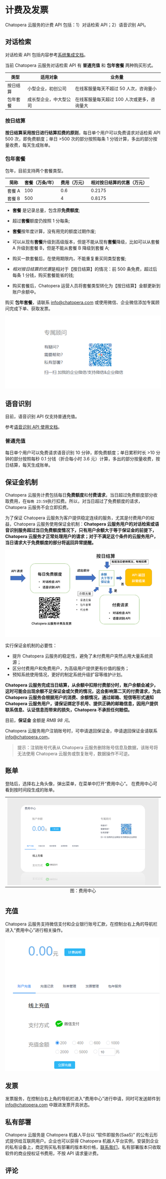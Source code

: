 # 计费及发票

Chatopera 云服务的计费 API 包括：1）对话检索 API；2）语音识别 API。

## 对话检索

对话检索 API 包括内容参考[系统集成文档](/products/chatbot-platform/integration/api.html#对话检索)。

当前 Chatopera 云服务对话检索 API 有 **普通充值** 和 **包年套餐** 两种购买形式。

| 类型     | 适用对象               | 业务量                                      |
| -------- | ---------------------- | ------------------------------------------- |
| 按日结算 | 小型企业，初创公司     | 在线客服量每天不超过 50 人次，咨询量小      |
| 包年套餐 | 成长型企业，中大型公司 | 在线客服量每天超过 100 人次或更多，咨询量大 |

### 按日结算

**按日结算采用按日进行结算扣费的原则**，每日单个用户可以免费请求对话检索 API 500 次，即免费额度；单日 >500 次的部分按照每条 1 分钱计算，多出的部分按量收费，每天生成账单。

### 包年套餐

包年，目前支持两个套餐类型。

| 简称   | 套餐（万条/年） | 费用（万元） | 相对按日结算的优惠（万元） |
| ------ | --------------- | ------------ | -------------------------- |
| 套餐 A | 100             | 0.6          | 0.2175                        |
| 套餐 B | 500             | 4            | 0.8175                      |

- **套餐** 是记录总量，包含原**免费额度**;

- 超过**套餐**额度仍按照 1 分每条;

- **套餐**按年度计算，没有用完的额度过期作废;

- 可以从现有**套餐**升级到高级版本，但是不能从现有**套餐**降级，比如可以从套餐 A 升级到套餐 B，但是不能从套餐 B 降级到套餐 A;

- 购买一款套餐后，在使用期限内，不能重复重买同类型套餐;

- *相对按日结算的优惠*是相对于【按日结算】的情况：前 500 条免费，超过后每条 1 分钱，购买套餐能省的钱;

- 购买套餐后，Chatopera 运营人员将套餐类型转化为【按日结算】金额更新到账户余额中。

购买 **包年套餐**，请联系 [info@chatopera.com](mailto:info@chatopera.com?subject=[Chatopera%20%E4%BA%91%E6%9C%8D%E5%8A%A1%E8%AE%A1%E8%B4%B9%E5%8F%8A%E5%8F%91%E7%A5%A8]%20) 或使用微信、企业微信添加专属顾问完成下单、获取发票。

![](../../images/products/platform/image-044.png)

## 语音识别

目前，语音识别 API 仅支持普通充值。

参考[语音识别 API 使用文档](/products/chatbot-platform/integration/api.html#语音识别)。

### 普通充值

每日单个用户可以免费请求语音识别 10 分钟，即免费额度；单日累积时长 >10 分钟的部分按照每秒 0.1 分钱（折合每小时 3.6 元）计算，多出的部分按量收费，按日结算，每天生成账单。

## 保证金机制

Chatopera 云服务计费包括每日**免费额度**和**付费请求**，当日超过免费额度部分收取费用，在`每晚 23:59`执行扣费。所以，对当日超过了免费额度的请求，Chatopera 云服务不会立即扣费。

为了保证 Chatopera 云服务为客户提供稳定连续的服务，尤其是付费用户的权益，Chatopera 云服务使用保证金机制：**Chatopera 云服务用户的对话检索或语音识别服务超过当日免费额度情况下，只有用户余额大于等于保证金的前提下，Chatopera 云服务才正常处理用户的请求；对于不满足这个条件的云服务用户，当日请求大于免费额度的部分将返回异常提醒。**

![](../../images/products/platform/image-043.png)

实行保证金机制的必要性：

- 提升 Chatopera 云服务的稳定性，避免了未付费用户突然占用大量系统资源；
- 区分付费用户和免费用户，为高级用户提供更有价值的服务；
- 预知系统使用情况，更好的制定系统升级扩容等维护计划。

**Chatopera 云服务完成当日结算，从余额中扣除付费部分时，账户余额会减少，这时可能会出现余额不足保证金或欠费的情况，这会影响第二天的付费请求，为此 Chatopera 云服务会根据用户的消费、余额情况，通过邮箱、短信等形式通知 Chatopera 云服务用户，请保证绑定手机号、提供正确的邮箱信息，因用户提供联系信息、认证信息而带来的损失，Chatopera 不承担任何赔偿。**

目前，**保证金** 金额是 _RMB 98 元_。

Chatopera 云服务用户注销账号时，可申请退回保证金，申请退回保证金请联系 info@chatopera.com。

> 提示：注销账号代表从 Chatopera 云服务删除账号信息及数据，该账号将无法使用 Chatopera 云服务或恢复账号，数据操作不可逆。

## 账单

登陆后，选择右上角头像，弹出菜单，在菜单中打开“费用中心”。 在费用中心可看到按时间段生成的账单。

<table class="image">
<caption align="bottom">图：费用中心</caption>
<tr><td><img width="800" src="../../images/products/platform/billing-1.png" alt="费用中心"/></td></tr>
</table>

## 充值

Chatopera 云服务支持微信支付和企业银行账号汇款，在控制台右上角的导航栏进入“费用中心”进行相关操作。

![](../../images/products/platform/image-047.png)

## 发票

发票服务，在控制台右上角的导航栏进入“费用中心”进行申请，同时可发送邮件到 [info@chatopera.com](mailto:info@chatopera.com?subject=[Chatopera%20%E4%BA%91%E6%9C%8D%E5%8A%A1%E8%AE%A1%E8%B4%B9%E5%8F%8A%E5%8F%91%E7%A5%A8]%20) 中跟进发票开具状态。

## 私有部署

Chatopera 云服务是 Chatopera 机器人平台以 “软件即服务(SaaS)” 的公有云形式提供给互联网用户。企业也可以获得 Chatopera 机器人平台实例，安装到企业的私有设备上，商定购买私有部署的版本和价格，[联系我们](https://www.chatopera.com/mail.html)，私有部署版本只收取软件的商业授权证书费用，不按 API 请求量计费。

## 评论

<script src="https://utteranc.es/client.js"
        repo="chatopera/docs"
        issue-term="pathname"
        label="Comment"
        theme="github-light"
        crossorigin="anonymous"
        async>
</script>
